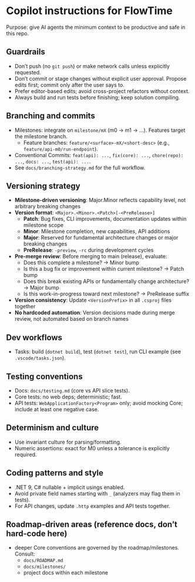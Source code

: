 # Copilot instructions for FlowTime

Purpose: give AI agents the minimum context to be productive and safe in this repo.

## Guardrails
- Don’t push (no `git push`) or make network calls unless explicitly requested.
- Don’t commit or stage changes without explicit user approval. Propose edits first; commit only after the user says to.
- Prefer editor-based edits; avoid cross-project refactors without context.
- Always build and run tests before finishing; keep solution compiling.

## Branching and commits
- Milestones: integrate on `milestone/mX` (m0 → m1 → …). Features target the milestone branch.
  - Feature branches: `feature/<surface>-mX/<short-desc>` (e.g., `feature/api-m0/run-endpoint`).
- Conventional Commits: `feat(api): ...`, `fix(core): ...`, `chore(repo): ...`, `docs: ...`, `test(api): ...`.
- See `docs/branching-strategy.md` for the full workflow.

## Versioning strategy
- **Milestone-driven versioning**: Major.Minor reflects capability level, not arbitrary breaking changes
- **Version format**: `<Major>.<Minor>.<Patch>[-<PreRelease>]`
  - **Patch**: Bug fixes, CLI improvements, documentation updates within milestone scope
  - **Minor**: Milestone completion, new capabilities, API additions
  - **Major**: Reserved for fundamental architecture changes or major breaking changes
  - **PreRelease**: `-preview`, `-rc` during development cycles
- **Pre-merge review**: Before merging to main (release), evaluate:
  - Does this complete a milestone? → Minor bump
  - Is this a bug fix or improvement within current milestone? → Patch bump
  - Does this break existing APIs or fundamentally change architecture? → Major bump
  - Is this work-in-progress toward next milestone? → PreRelease suffix
- **Version consistency**: Update `<VersionPrefix>` in all `.csproj` files together
- **No hardcoded automation**: Version decisions made during merge review, not automated based on branch names

## Dev workflows
- Tasks: build (`dotnet build`), test (`dotnet test`), run CLI example (see `.vscode/tasks.json`).

## Testing conventions
- Docs: `docs/testing.md` (core vs API slice tests).
- Core tests: no web deps; deterministic; fast.
- API tests: `WebApplicationFactory<Program>` only; avoid mocking Core; include at least one negative case.

## Determinism and culture
- Use invariant culture for parsing/formatting.
- Numeric assertions: exact for M0 unless a tolerance is explicitly required.

## Coding patterns and style
- .NET 9, C# nullable + implicit usings enabled.
- Avoid private field names starting with `_` (analyzers may flag them in tests).
- For API changes, update `.http` examples and API tests together.

## Roadmap-driven areas (reference docs, don’t hard-code here)
- deeper Core conventions are governed by the roadmap/milestones. Consult:
  - `docs/ROADMAP.md`
  - `docs/milestones/`
  - project docs within each milestone
